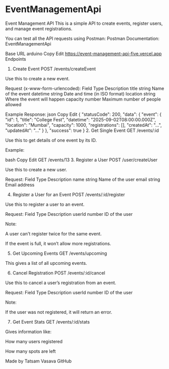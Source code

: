 # EventManagementApi
Event Management API
This is a simple API to create events, register users, and manage event registrations.

You can test all the API requests using Postman:
Postman Documentation: EventManagementApi

Base URL
arduino
Copy
Edit
https://event-management-api-five.vercel.app
Endpoints
1. Create Event
POST /events/createEvent

Use this to create a new event.

Request (x-www-form-urlencoded):
Field	Type	Description
title	string	Name of the event
datetime	string	Date and time (in ISO format)
location	string	Where the event will happen
capacity	number	Maximum number of people allowed

Example Response:
json
Copy
Edit
{
  "statusCode": 200,
  "data": {
    "event": {
      "id": 1,
      "title": "College Fest",
      "datetime": "2025-09-02T08:00:00.000Z",
      "location": "Mumbai",
      "capacity": 1000,
      "registrations": [],
      "createdAt": "...",
      "updatedAt": "..."
    }
  },
  "success": true
}
2. Get Single Event
GET /events/:id

Use this to get details of one event by its ID.

Example:

bash
Copy
Edit
GET /events/13
3. Register a User
POST /user/createUser

Use this to create a new user.

Request:
Field	Type	Description
name	string	Name of the user
email	string	Email address

4. Register a User for an Event
POST /events/:id/register

Use this to register a user to an event.

Request:
Field	Type	Description
userId	number	ID of the user

Note:

A user can't register twice for the same event.

If the event is full, it won’t allow more registrations.

5. Get Upcoming Events
GET /events/upcoming

This gives a list of all upcoming events.

6. Cancel Registration
POST /events/:id/cancel

Use this to cancel a user’s registration from an event.

Request:
Field	Type	Description
userId	number	ID of the user

Note:

If the user was not registered, it will return an error.

7. Get Event Stats
GET /events/:id/stats

Gives information like:

How many users registered

How many spots are left

Made by
Tatsam Vasava
GitHub

